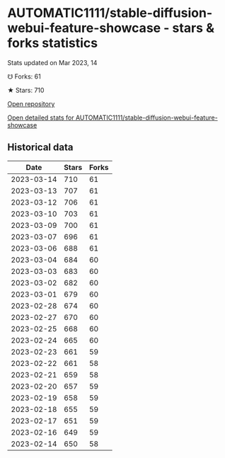 # AUTOMATIC1111/stable-diffusion-webui-feature-showcase - stars & forks statistics

Stats updated on Mar 2023, 14

☋ Forks: 61

★ Stars: 710

[Open repository](https://github.com/AUTOMATIC1111/stable-diffusion-webui-feature-showcase)

[Open detailed stats for AUTOMATIC1111/stable-diffusion-webui-feature-showcase](https://reviewgithub.com/rep/AUTOMATIC1111/stable-diffusion-webui-feature-showcase)

## Historical data
| Date | Stars | Forks |
|------|-------|-------|
| 2023-03-14 | 710 | 61 | 
| 2023-03-13 | 707 | 61 | 
| 2023-03-12 | 706 | 61 | 
| 2023-03-10 | 703 | 61 | 
| 2023-03-09 | 700 | 61 | 
| 2023-03-07 | 696 | 61 | 
| 2023-03-06 | 688 | 61 | 
| 2023-03-04 | 684 | 60 | 
| 2023-03-03 | 683 | 60 | 
| 2023-03-02 | 682 | 60 | 
| 2023-03-01 | 679 | 60 | 
| 2023-02-28 | 674 | 60 | 
| 2023-02-27 | 670 | 60 | 
| 2023-02-25 | 668 | 60 | 
| 2023-02-24 | 665 | 60 | 
| 2023-02-23 | 661 | 59 | 
| 2023-02-22 | 661 | 58 | 
| 2023-02-21 | 659 | 58 | 
| 2023-02-20 | 657 | 59 | 
| 2023-02-19 | 658 | 59 | 
| 2023-02-18 | 655 | 59 | 
| 2023-02-17 | 651 | 59 | 
| 2023-02-16 | 649 | 59 | 
| 2023-02-14 | 650 | 58 | 

